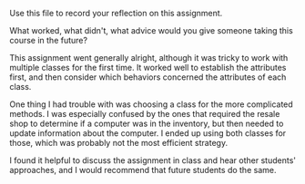Use this file to record your reflection on this assignment. 

What worked, what didn't, what advice would you give someone taking this course in the future?

This assignment went generally alright, although it was tricky to work with multiple classes for the first time. It worked well to establish the attributes first, and then consider which behaviors concerned the attributes of each class.

One thing I had trouble with was choosing a class for the more complicated methods. I was especially confused by the ones that required the resale shop to determine if a computer was in the inventory, but then needed to update information about the computer. I ended up using both classes for those, which was probably not the most efficient strategy.

I found it helpful to discuss the assignment in class and hear other students' approaches, and I would recommend that future students do the same.
